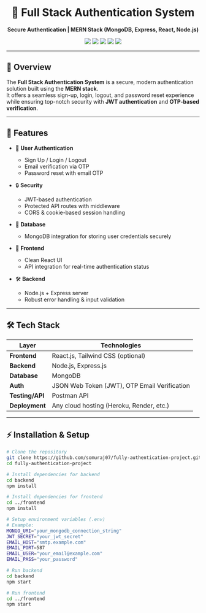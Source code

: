 <h1 align="center">🔐 Full Stack Authentication System</h1>
<p align="center">
  <b>Secure Authentication | MERN Stack (MongoDB, Express, React, Node.js)</b>  
</p>

<p align="center">
  <a href="#"><img src="https://img.shields.io/badge/React-18-61DAFB?logo=react&logoColor=white" /></a>
  <a href="#"><img src="https://img.shields.io/badge/Node.js-20-339933?logo=node.js&logoColor=white" /></a>
  <a href="#"><img src="https://img.shields.io/badge/MongoDB-6.0-47A248?logo=mongodb&logoColor=white" /></a>
  <a href="#"><img src="https://img.shields.io/badge/Express.js-Backend-000000?logo=express&logoColor=white" /></a>
  <a href="#"><img src="https://img.shields.io/badge/JWT-Authentication-000000?logo=jsonwebtokens" /></a>
</p>

---

## 📌 Overview

The **Full Stack Authentication System** is a secure, modern authentication solution built using the **MERN stack**.  
It offers a seamless sign-up, login, logout, and password reset experience while ensuring top-notch security with **JWT authentication** and **OTP-based verification**.

---

## 🚀 Features

- 👤 **User Authentication**
  - Sign Up / Login / Logout
  - Email verification via OTP
  - Password reset with email OTP

- 🔒 **Security**
  - JWT-based authentication
  - Protected API routes with middleware
  - CORS & cookie-based session handling

- 💾 **Database**
  - MongoDB integration for storing user credentials securely

- 🎨 **Frontend**
  - Clean React UI
  - API integration for real-time authentication status

- 🛠️ **Backend**
  - Node.js + Express server
  - Robust error handling & input validation

---

## 🛠️ Tech Stack

| Layer        | Technologies |
|--------------|--------------|
| **Frontend** | React.js, Tailwind CSS (optional) |
| **Backend**  | Node.js, Express.js |
| **Database** | MongoDB |
| **Auth**     | JSON Web Token (JWT), OTP Email Verification |
| **Testing/API** | Postman API |
| **Deployment** | Any cloud hosting (Heroku, Render, etc.) |

---

## ⚡ Installation & Setup

```bash
# Clone the repository
git clone https://github.com/somuraj07/fully-authentication-project.git
cd fully-authentication-project

# Install dependencies for backend
cd backend
npm install

# Install dependencies for frontend
cd ../frontend
npm install

# Setup environment variables (.env)
# Example:
MONGO_URI="your_mongodb_connection_string"
JWT_SECRET="your_jwt_secret"
EMAIL_HOST="smtp.example.com"
EMAIL_PORT=587
EMAIL_USER="your_email@example.com"
EMAIL_PASS="your_password"

# Run backend
cd backend
npm start

# Run frontend
cd ../frontend
npm start
